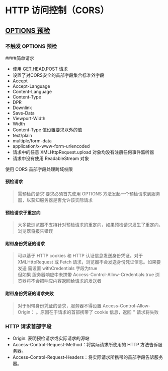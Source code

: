# HTTP 访问控制（CORS）
## [OPTIONS 预检](https://developer.mozilla.org/zh-CN/docs/Web/HTTP/Access_control_CORS)
### 不触发 OPTIONS 预检
####简单请求
- 使用 GET,HEAD,POST 请求
- 设置了对CORS安全的首部字段集合标准外字段
- Accept
- Accept-Language
- Content-Language
- Content-Type
- DPR
- Downlink
- Save-Data
- Viewport-Width
- Width
- Content-Type 值设置要求以外的值
- text/plain
- multiple/form-data
- application/x-www-form-urlencoded
- 请求中的任意 XMLHttpRequest.upload 对象均没有注册任何事件监听器
- 请求中没有使用 ReadableStream 对象

使用 CORS 首部字段处理跨域权限

#### 预检请求
> 需预检的请求'要求必须首先使用 OPTIONS 方法发起一个预检请求到服务器，以获知服务器是否允许该实际请求
#### 预检请求于重定向
>大多数浏览器不支持针对预检请求的重定向，如果预检请求发生了重定向，浏览器将报告错误
#### 附带身份凭证的请求
> 可以基于 HTTP cookies 和 HTTP 认证信息发送身份凭证。对于 XMLHttpRequest 或 Fetch 请求，浏览器不会发送身份凭证信息。如果要发送 需设置 withCredentials 字段为true    
但如果 服务器响应中未携带 Access-Control-Allow-Credentials:true 浏览器将不会把响应内容返回给请求的发送者
#### 附带身份凭证的请求失败
> 对于附带身份凭证的请求，服务器不得设置 Access-Control-Allow-Origin： 。原因在于请求的首部携带了 cookie 信息，返回 '' 请求将失败
### HTTP 请求首部字段
- Origin: 表明预检请求或实际请求的源站
- Access-Control-Request-Method：将实际请求所使用的 HTTP 方法告诉服务器。
- Access-Control-Request-Headers：将实际请求所携带的首部字段告诉服务器。
